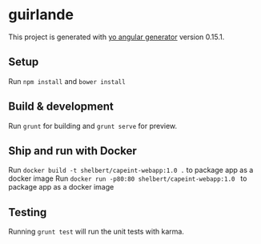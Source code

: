 # guirlande

This project is generated with [yo angular generator](https://github.com/yeoman/generator-angular)
version 0.15.1.

## Setup 

Run `npm install` and `bower install`

## Build & development

Run `grunt` for building and `grunt serve` for preview.

## Ship and run  with Docker 

Run `docker build -t shelbert/capeint-webapp:1.0 .` to package app as a docker image
Run `docker run -p80:80 shelbert/capeint-webapp:1.0 ` to package app as a docker image


## Testing

Running `grunt test` will run the unit tests with karma.
